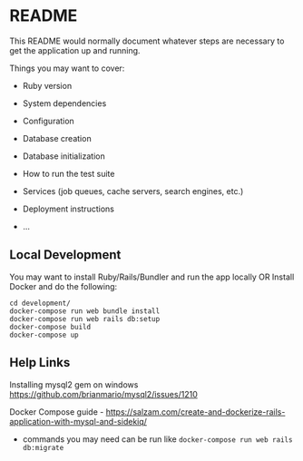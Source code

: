 # README

This README would normally document whatever steps are necessary to get the
application up and running.

Things you may want to cover:

* Ruby version

* System dependencies

* Configuration

* Database creation

* Database initialization

* How to run the test suite

* Services (job queues, cache servers, search engines, etc.)

* Deployment instructions

* ...


## Local Development
You may want to install Ruby/Rails/Bundler and run the app locally
OR
Install Docker and do the following:
```
cd development/
docker-compose run web bundle install
docker-compose run web rails db:setup
docker-compose build
docker-compose up
```

## Help Links

Installing mysql2 gem on windows https://github.com/brianmario/mysql2/issues/1210

Docker Compose guide - https://salzam.com/create-and-dockerize-rails-application-with-mysql-and-sidekiq/
- commands you may need can be run like `docker-compose run web rails db:migrate`
